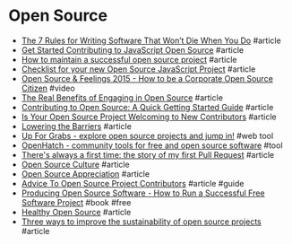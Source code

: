 # Open Source

- [The 7 Rules for Writing Software That Won’t Die When You Do](https://medium.com/@karan/the-7-rules-for-writing-software-that-wont-die-when-you-do-38ef0a925650) #article
- [Get Started Contributing to JavaScript Open Source](https://egghead.io/articles/get-started-contributing-to-javascript-open-source) #article
- [How to maintain a successful open source project](https://medium.com/code-zen/how-to-maintain-a-successful-open-source-project-aaa2a5437d3a) #article
- [Checklist for your new Open Source JavaScript Project](http://ericdouglas.github.io/2015/09/27/checklist-for-your-new-open-source-javascript-project) #article
- [Open Source & Feelings 2015 - How to be a Corporate Open Source Citizen](https://www.youtube.com/watch?v=3PKTVFjCeXQ) #video
- [The Real Benefits of Engaging in Open Source](http://erikaheidi.com/blog/the-real-benefits-of-engaging-in-open-source) #article
- [Contributing to Open Source: A Quick Getting Started Guide](http://erikaheidi.com/blog/contributing-to-open-source-a-quick-getting-started-guide) #article
- [Is Your Open Source Project Welcoming to New Contributors](http://www.erikaheidi.com/blog/is-your-open-source-project-welcoming-to-new-contributors) #article
- [Lowering the Barriers](https://the-pastry-box-project.net/charlotte-spencer/2015-september-16) #article
- [Up For Grabs - explore open source projects and jump in!](http://up-for-grabs.net) #web tool
- [OpenHatch - community tools for free and open source software](https://openhatch.org) #tool
- [There's always a first time: the story of my first Pull Request](http://dev-human.io/~erikaheidi/my-first-pull-request) #article
- [Open Source Culture](http://whilefalse.blogspot.co.il/2015/10/open-source-culture.html) #article
- [Open Source Appreciation](https://brianketelsen.com/opensource) #article
- [Advice To Open Source Project Contributors](http://taskwarrior.org/docs/advice.html) #article #guide
- [Producing Open Source Software - How to Run a Successful Free Software Project](http://producingoss.com/) #book #free
- [Healthy Open Source](https://medium.com/the-node-js-collection/healthy-open-source-967fa8be7951#.wl4ft86mo) #article
- [Three ways to improve the sustainability of open source projects](https://tidelift.com/blog/2018/1/8/three-ways-to-improve-the-sustainability-of-open-source-projects) #article